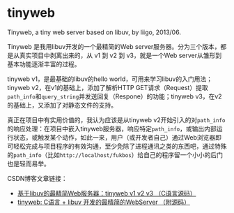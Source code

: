 tinyweb
=======

Tinyweb, a tiny web server based on libuv, by liigo, 2013/06.

Tinyweb 是我用libuv开发的一个最精简的Web server服务器。分为三个版本，都是从真实项目中剥离出来的，从 v1 到 v2 到 v3，就是一个Web server从雏形到基本功能逐渐丰富的过程。

tinyweb v1，是最基础的libuv的hello world，可用来学习libuv的入门用法；tinyweb v2，在v1的基础上，添加了解析HTTP GET请求（Request）提取`path_info`和`query_string`并发送回复（Respone）的功能；tinyweb v3，在v2的基础上，又添加了对静态文件的支持。

真正在项目中有实用价值的，我认为应该是从tinyweb v2开始引入的对`path_info`的响应处理：在项目中嵌入tinyweb服务器，响应特定`path_info`，或输出内部运行状态，或触发某个动作，如此一来，用户（或开发者自己）通过Web浏览器即可轻松完成与项目程序的有效沟通，至少免除了进程通讯之类的东西吧，通过特殊的`path_info`（比如`http://localhost/fukbos`）给自己的程序留一个小小的后门也是轻而易举。

CSDN博客文章链接：

 - [基于libuv的最精简Web服务器：tinyweb v1 v2 v3 （C语言源码）](http://blog.csdn.net/liigo/article/details/38424417)
 - [tinyweb: C语言 + libuv 开发的最精简的WebServer （附源码）](http://blog.csdn.net/liigo/article/details/9149415)

